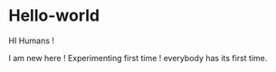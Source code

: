 # Hello-world
HI Humans !

I am new here ! Experimenting first time !
everybody has its first time.
